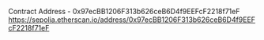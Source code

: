 Contract Address - 0x97ecBB1206F313b626ceB6D4f9EEFcF2218f71eF
https://sepolia.etherscan.io/address/0x97ecBB1206F313b626ceB6D4f9EEFcF2218f71eF
